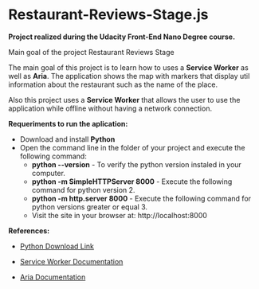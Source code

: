 # Restaurant-Reviews-Stage.js

**Project realized during the Udacity Front-End Nano Degree course.**

Main goal of the project Restaurant Reviews Stage

The main goal of this project is to learn how to uses a **__Service Worker__** as well as **__Aria__**. The application shows the map with markers that display util information about the restaurant such as the name of the place.

Also this project uses a **__Service Worker__** that allows the user to use the application while offline without having a network connection.

**__Requeriments to run the aplication:__**
- Download and install **Python**
- Open the command line in the folder of your project and execute the following command:
  - **python --version** - To verify the python version instaled in your computer. 
  - **python -m SimpleHTTPServer 8000** - Execute the following command for python version 2.
  - **python -m http.server 8000**      - Execute the following command for python versions greater or equal 3.
  - Visit the site in your browser at: http://localhost:8000
  
**References:**
  
- [Python Download Link](https://www.python.org/downloads/)

- [Service Worker Documentation](https://www.sitepoint.com/getting-started-with-service-workers/)

- [Aria Documentation](https://www.w3.org/TR/wai-aria/)
